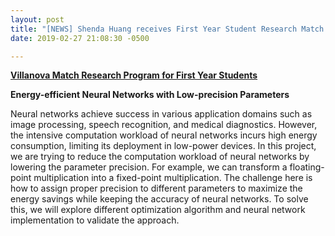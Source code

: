 ```yaml
---
layout: post
title: "[NEWS] Shenda Huang receives First Year Student Research Match Program from Villanova University to work on low precision deep neural networks."
date: 2019-02-27 21:08:30 -0500

---
```

[**Villanova Match Research Program for First Year Students**](https://www1.villanova.edu/villanova/provost/crf/undergraduate-research/villanova-match-research-program.html)

**Energy-efficient Neural Networks with Low-precision Parameters**

Neural networks achieve success in various application domains such as image processing, speech recognition, and medical diagnostics. However, the intensive computation workload of neural networks incurs high energy consumption, limiting its deployment in low-power devices. In this project, we are trying to reduce the computation workload of neural networks by lowering the parameter precision. For example, we can transform a floating-point multiplication into a fixed-point multiplication. The challenge here is how to assign proper precision to different parameters to maximize the energy savings while keeping the accuracy of neural networks. To solve this, we will explore different optimization algorithm and neural network implementation to validate the approach.
